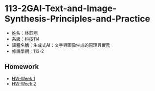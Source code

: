 # 113-2GAI-Text-and-Image-Synthesis-Principles-and-Practice
-  姓名：林鈺翔
- 系級：科技114
- 課程名稱：生成式AI：文字與圖像生成的原理與實務
- 修課學期：113-2

## Homework
- [HW-Week 1](https://github.com/Rogerdestroy/113-2GAI-Text-and-Image-Synthesis-Principles-and-Practice/blob/main/250218G_AI.ipynb)
- [HW-Week 2](https://github.com/Rogerdestroy/113-2GAI-Text-and-Image-Synthesis-Principles-and-Practice/blob/main/250225G_AI.ipynb)
